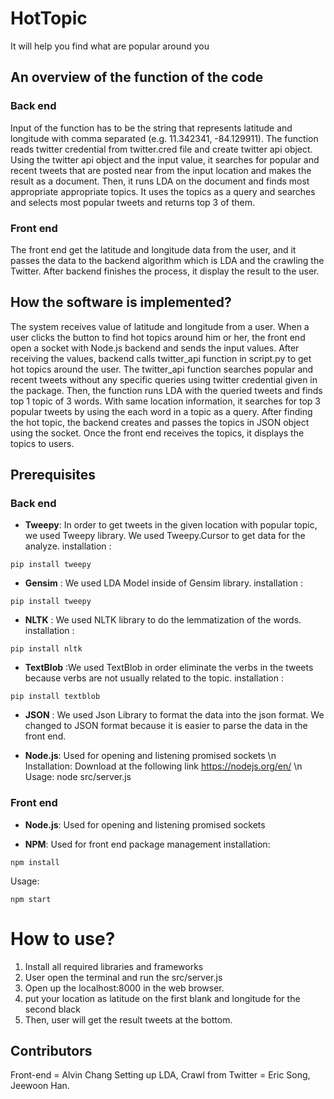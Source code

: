# HotTopic

It will help you find what are popular around you

## An overview of the function of the code

### Back end

Input of the function has to be the string that represents latitude and longitude with comma separated (e.g. 11.342341, -84.129911). The function reads twitter credential from twitter.cred file and create twitter api object. Using the twitter api object and the input value, it searches for popular and recent tweets that are posted near from the input location and makes the result as a document. Then, it runs LDA on the document and finds most appropriate appropriate topics. It uses the topics as a query and searches and selects most popular tweets and returns top 3 of them. 

### Front end

The front end get the latitude and longitude data from the user, and it passes the data to the backend algorithm which is LDA and the crawling the Twitter. After backend finishes the process, it display the result to the user. 

## How the software is implemented?
The system receives value of latitude and longitude from a user. When a user clicks the button to find hot topics around him or her, the front end open a socket with Node.js backend and sends the input values. After receiving the values, backend calls twitter_api function in script.py to get hot topics around the user. The twitter_api function searches popular and recent tweets without any specific queries using twitter credential given in the package. Then, the function runs LDA with the queried tweets and finds top 1 topic of 3 words. With same location information, it searches for top 3 popular tweets by using the each word in a topic as a query. After finding the hot topic, the backend creates and passes the topics in JSON object using the socket. Once the front end receives the topics, it displays the topics to users. 

## Prerequisites

### Back end

* **Tweepy**: In order to get tweets in the given location with popular topic, we used Tweepy library. We used Tweepy.Cursor to get data for the analyze. 
installation : 
```
pip install tweepy
```

* **Gensim** : We used LDA Model inside of Gensim library. 
installation : 
```
pip install tweepy
```

* **NLTK** : We used NLTK library to do the lemmatization of the words. 
installation : 
```
pip install nltk
```

* **TextBlob** :We used TextBlob in order eliminate the verbs in the tweets because verbs are not usually related to the topic. 
installation : 
```
pip install textblob
```

* **JSON** : We used Json Library to format the data into the json format. We changed to JSON format because it is easier to parse the data in the front end. 

* **Node.js**: Used for opening and listening promised sockets \n Installation: Download at the following link
              https://nodejs.org/en/ \n Usage: node src/server.js


### Front end

* **Node.js**: Used for opening and listening promised sockets

* **NPM**: Used for front end package management
installation: 
```
npm install
```
Usage: 
```
npm start
```

# How to use?
1. Install all required libraries and frameworks
2. User open the terminal and run the src/server.js 
3. Open up the localhost:8000 in the web browser. 
4. put your location as latitude on the first blank and longitude for the second black
5. Then, user will get the result tweets at the bottom. 


## Contributors
Front-end = Alvin Chang 
Setting up LDA, Crawl from Twitter = Eric Song, Jeewoon Han. 
